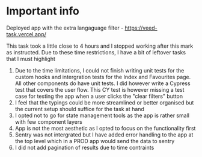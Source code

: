 # Important info

Deployed app with the extra langaguage filter - https://veed-task.vercel.app/

This task took a little close to 4 hours and I stopped working after this mark as instructed. Due to these time restrictions, I have a bit of leftover tasks that I must highlight

1. Due to the time limitations, I could not finish writing unit tests for the custom hooks and intergration tests for the Index and Favourites page. All other components do have unit tests. I did however write a Cypress test that covers the user flow. This CY test is however missing a test case for testing the app when a user clicks the "clear filters" button
2. I feel that the typings could be more streamlined or better organised but the current setup should suffice for the task at hand
3. I opted not to go for state management tools as the app is rather small with few component layers
4. App is not the most aesthetic as I opted to focus on the functionality first
5. Sentry was not intergrated but I have added error handling to the app at the top level which in a PROD app would send the data to sentry
6. I did not add pagination of results due to time contraints
